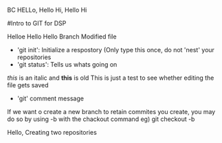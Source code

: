 BC HELLo, Hello Hi, Hello Hi


#Intro to GIT for DSP

Helloe Hello Hello Branch Modified file 



- 'git init': Initialize a respostory (Only type this once, do not 'nest' your repositories
- 'git status': Tells us whats going on 

*this* is an italic and **this** is old
This is just a test to see whether editing the file gets saved
- 'git' comment message 

If we want o create a new branch to retain commites you create, you may do so by using -b with the chackout command
eg) git checkout -b <new-branch-name>

Hello, 
Creating two repositories
